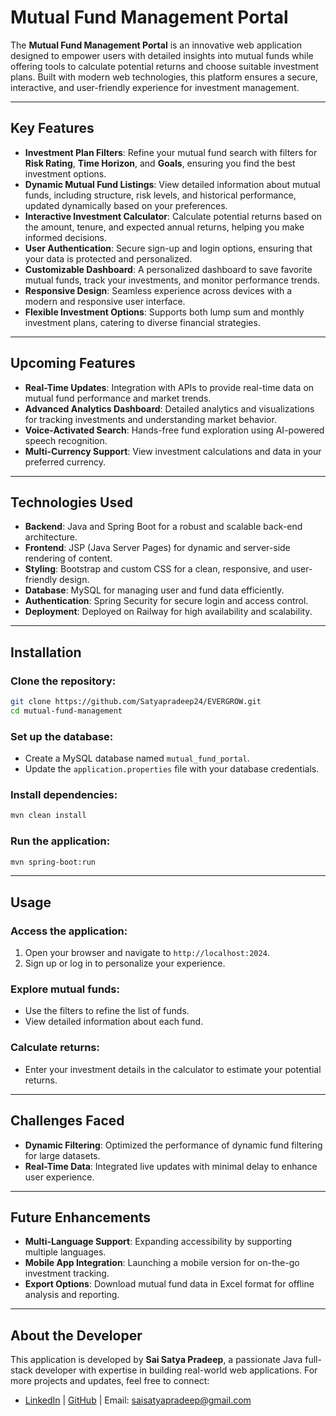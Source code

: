 
# Mutual Fund Management Portal

The **Mutual Fund Management Portal** is an innovative web application designed to empower users with detailed insights into mutual funds while offering tools to calculate potential returns and choose suitable investment plans. Built with modern web technologies, this platform ensures a secure, interactive, and user-friendly experience for investment management.

---

## Key Features

- **Investment Plan Filters**: Refine your mutual fund search with filters for **Risk Rating**, **Time Horizon**, and **Goals**, ensuring you find the best investment options.
- **Dynamic Mutual Fund Listings**: View detailed information about mutual funds, including structure, risk levels, and historical performance, updated dynamically based on your preferences.
- **Interactive Investment Calculator**: Calculate potential returns based on the amount, tenure, and expected annual returns, helping you make informed decisions.
- **User Authentication**: Secure sign-up and login options, ensuring that your data is protected and personalized.
- **Customizable Dashboard**: A personalized dashboard to save favorite mutual funds, track your investments, and monitor performance trends.
- **Responsive Design**: Seamless experience across devices with a modern and responsive user interface.
- **Flexible Investment Options**: Supports both lump sum and monthly investment plans, catering to diverse financial strategies.


---

## Upcoming Features

- **Real-Time Updates**: Integration with APIs to provide real-time data on mutual fund performance and market trends.
- **Advanced Analytics Dashboard**: Detailed analytics and visualizations for tracking investments and understanding market behavior.
- **Voice-Activated Search**: Hands-free fund exploration using AI-powered speech recognition.
- **Multi-Currency Support**: View investment calculations and data in your preferred currency.

---

## Technologies Used

- **Backend**: Java and Spring Boot for a robust and scalable back-end architecture.
- **Frontend**: JSP (Java Server Pages) for dynamic and server-side rendering of content.
- **Styling**: Bootstrap and custom CSS for a clean, responsive, and user-friendly design.
- **Database**: MySQL for managing user and fund data efficiently.
- **Authentication**: Spring Security for secure login and access control.
- **Deployment**: Deployed on Railway for high availability and scalability.


---

## Installation

### Clone the repository:
```bash
git clone https://github.com/Satyapradeep24/EVERGROW.git
cd mutual-fund-management
```

### Set up the database:
- Create a MySQL database named `mutual_fund_portal`.
- Update the `application.properties` file with your database credentials.

### Install dependencies:
```bash
mvn clean install
```

### Run the application:
```bash
mvn spring-boot:run
```

---

## Usage

### Access the application:
1. Open your browser and navigate to `http://localhost:2024`.
2. Sign up or log in to personalize your experience.

### Explore mutual funds:
- Use the filters to refine the list of funds.
- View detailed information about each fund.

### Calculate returns:
- Enter your investment details in the calculator to estimate your potential returns.

---

## Challenges Faced

- **Dynamic Filtering**: Optimized the performance of dynamic fund filtering for large datasets.
- **Real-Time Data**: Integrated live updates with minimal delay to enhance user experience.

---

## Future Enhancements

- **Multi-Language Support**: Expanding accessibility by supporting multiple languages.
- **Mobile App Integration**: Launching a mobile version for on-the-go investment tracking.
- **Export Options**: Download mutual fund data in Excel format for offline analysis and reporting.

---

## About the Developer

This application is developed by **Sai Satya Pradeep**, a passionate Java full-stack developer with expertise in building real-world web applications. For more projects and updates, feel free to connect:

- [LinkedIn](http://linkedin.com/in/satyapradeep24/) | [GitHub](https://github.com/Satyapradeep24) | Email: saisatyapradeep@gmail.com
